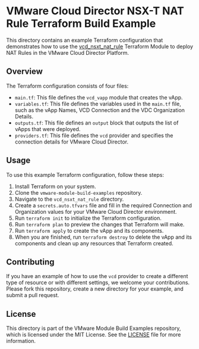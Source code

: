 # VMware Cloud Director NSX-T NAT Rule Terraform Build Example

This directory contains an example Terraform configuration that demonstrates how to use the [vcd_nsxt_nat_rule](https://github.com/global-vmware/vcd_nsxt_nat_rule) Terraform Module to deploy NAT Rules in the VMware Cloud Director Platform.

## Overview

The Terraform configuration consists of four files:

- `main.tf`: This file defines the `vcd_vapp` module that creates the vApp.
- `variables.tf`: This file defines the variables used in the `main.tf` file, such as the vApp Names, VCD Connection and the VDC Organization Details.
- `outputs.tf`: This file defines an `output` block that outputs the list of vApps that were deployed.
- `providers.tf`: This file defines the `vcd` provider and specifies the connection details for VMware Cloud Director.

## Usage

To use this example Terraform configuration, follow these steps:

1. Install Terraform on your system.
2. Clone the `vmware-module-build-examples` repository.
3. Navigate to the `vcd_nsxt_nat_rule` directory.
4. Create a `secrets.auto.tfvars` file and fill in the required Connection and Organization values for your VMware Cloud Director environment.
5. Run `terraform init` to initialize the Terraform configuration.
6. Run `terraform plan` to preview the changes that Terraform will make.
7. Run `terraform apply` to create the vApp and its components.
8. When you are finished, run `terraform destroy` to delete the vApp and its components and clean up any resources that Terraform created.

## Contributing

If you have an example of how to use the `vcd` provider to create a different type of resource or with different settings, we welcome your contributions. Please fork this repository, create a new directory for your example, and submit a pull request.

## License

This directory is part of the VMware Module Build Examples repository, which is licensed under the MIT License. See the [LICENSE](../LICENSE) file for more information.
